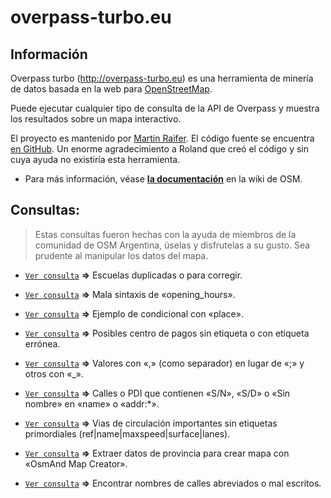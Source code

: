 # overpass-turbo.eu
## Información
Overpass turbo (http://overpass-turbo.eu) es una herramienta de minería de datos basada en la web para [OpenStreetMap](https://openstreetmap.org/).

Puede ejecutar cualquier tipo de consulta de la API de Overpass y muestra los resultados sobre un mapa interactivo.

El proyecto es mantenido por [Martin Raifer](https://wiki.openstreetmap.org/wiki/User:Tyr). El código fuente se encuentra [en GitHub](https://github.com/tyrasd/overpass-turbo). Un enorme agradecimiento a Roland que creó el código y sin cuya ayuda no existiría esta herramienta. 

* Para más información, véase [**la documentación**](https://wiki.openstreetmap.org/wiki/ES:Overpass_turbo) en la wiki de OSM.
## Consultas:

> Estas consultas fueron hechas con la ayuda de miembros de la comunidad de OSM Argentina, úselas y disfrutelas a su gusto. Sea prudente al manipular los datos del mapa.

* [`Ver consulta`](https://overpass-turbo.eu/s/Hdv) **=>** Escuelas duplicadas o para corregir.

* [`Ver consulta`](https://overpass-turbo.eu/s/Hdt) **=>** Mala sintaxis de «opening_hours».

* [`Ver consulta`](https://overpass-turbo.eu/s/xKq) **=>** Ejemplo de condicional con «place».

* [`Ver consulta`](https://overpass-turbo.eu/s/w5e) **=>** Posibles centro de pagos sin etiqueta o con etiqueta errónea.

* [`Ver consulta`](https://overpass-turbo.eu/s/Hki) **=>** Valores con «,» (como separador) en lugar de «;» y otros con «_».

* [`Ver consulta`](https://overpass-turbo.eu/s/Hkj) **=>** Calles o PDI que contienen «S/N», «S/D» o «Sin nombre» en «name» o «addr:*».

* [`Ver consulta`](https://overpass-turbo.eu/s/Hkk) **=>** Vias de circulación importantes sin etiquetas primordiales (ref|name|maxspeed|surface|lanes).

* [`Ver consulta`](https://overpass-turbo.eu/s/Hkl) **=>** Extraer datos de provincia para crear mapa con «OsmAnd Map Creator».

* [`Ver consulta`](https://overpass-turbo.eu/s/Hkp) **=>** Encontrar nombres de calles abreviados o mal escritos.
